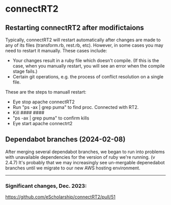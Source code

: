 # connectRT2

## Restarting connectRT2 after modifictaions

Typically, connectRT2 will restart automatically after changes are made to any of its files (transform.rb, rest.rb, etc). However, in some cases you may need to restart it manually. These cases include:
- Your changes result in a ruby file which doesn't compile. (If this is the case, when you manually restart, you will see an error when the compile stage fails.)
- Certain git operations, e.g. the process of conflict resolution on a single file.

These are the steps to manuall restart:
* Eye stop apache connectRT2
* Run "ps -ax | grep puma" to find proc. Connected with RT2.
* Kill #### ####
* "ps -ax | grep puma" to confirm kills
* Eye start apache connectrt2

## Dependabot branches (2024-02-08)
After merging several dependabot branches, we began to run into problems with unavailable dependencies for the version of ruby we're running. (v 2.4.7) It's probably that we may increasingly see un-mergable depenedabot branches until we migrate to our new AWS hosting environment.


---

### Significant changes, Dec. 2023:
https://github.com/eScholarship/connectRT2/pull/51
